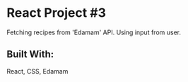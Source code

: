 # React Project #3

Fetching recipes from 'Edamam' API. Using input from user.

## Built With:

React, CSS, Edamam
